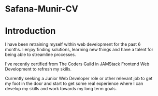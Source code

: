 # Safana-Munir-CV
# Introduction
I have been retraining myself within web development for the past 6 months. I enjoy finding solutions, learning new things and have a talent for being able to streamline
processes.

I've recently certified from The Coders Guild in JAMStack Frontend Web Development to refresh my skills.

Currently seeking a Junior Web Developer role or other relevant job to get my foot in the door and start to get some real experience where I can develop my skills and
work towards my long term goals.

